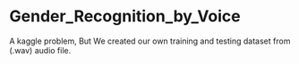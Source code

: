 # Gender_Recognition_by_Voice
A kaggle problem, But We created our own training and testing dataset from (.wav) audio file.
